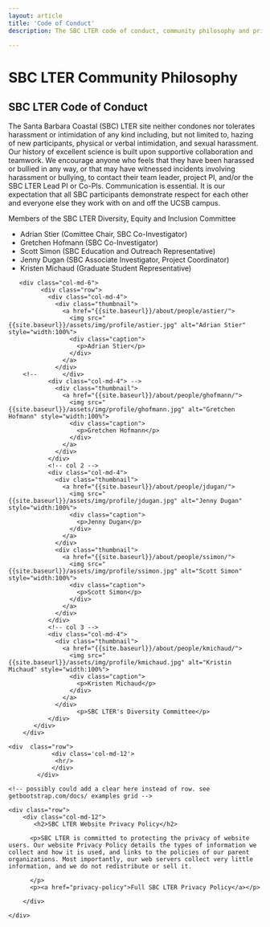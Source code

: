 ```yaml
---
layout: article
title: 'Code of Conduct'
description: The SBC LTER code of conduct, community philosophy and privacy policies described.

---
```


<h1>SBC LTER Community Philosophy</h1>
	
<!-- how to col: individual articles can vary the col widths; for full-width total should = 12. 
	col-md scales up (med to large desktops), and automatically stacks on phones and tablets (within the row). -->


<div id="main-container">
	<div class="row">
	   	<div class="col-md-6">
		   <h2>SBC LTER Code of Conduct</h2>
		   <p class="lead">The Santa Barbara Coastal (SBC) LTER site neither condones nor tolerates harassment or intimidation of any kind including, but not limited to, hazing of new participants, physical or verbal intimidation, and sexual harassment. Our history of excellent science is built upon supportive collaboration and teamwork. We encourage anyone who feels that they have been harassed or bullied in any way, or that may have witnessed incidents involving harassment or bullying, to contact their team leader, project PI, and/or the SBC LTER Lead PI or Co-PIs. Communication is essential. It is our expectation that all SBC participants demonstrate respect for each other and everyone else they work with on and off the UCSB campus. 
		   </p>		   
           <p>Members of the SBC LTER Diversity, Equity and Inclusion Committee </p>
            <ul>
                <li>Adrian Stier (Comittee Chair, SBC Co-Investigator)</li>
                <li>Gretchen Hofmann (SBC Co-Investigator)</li>
                <li>Scott Simon (SBC Education and Outreach Representative)</li>
                <li>Jenny Dugan (SBC Associate Investigator, Project Coordinator)</li>
                <li>Kristen Michaud (Graduate Student Representative)</li>
            </ul>
        </div>

       <div class="col-md-6">
			 <div class="row">
			   <div class="col-md-4">
			     <div class="thumbnail">
			       <a href="{{site.baseurl}}/about/people/astier/">
			         <img src="{{site.baseurl}}/assets/img/profile/astier.jpg" alt="Adrian Stier" style="width:100%">
			         <div class="caption">
			           <p>Adrian Stier</p>
			         </div>
			       </a>
			     </div>
		<!-- 	   </div>
			   <div class="col-md-4"> -->
			     <div class="thumbnail">
			       <a href="{{site.baseurl}}/about/people/ghofmann/">
			         <img src="{{site.baseurl}}/assets/img/profile/ghofmann.jpg" alt="Gretchen Hofmann" style="width:100%">
			         <div class="caption">
			           <p>Gretchen Hofmann</p>
			         </div>
			       </a>
			     </div>
			   </div>
			   <!-- col 2 -->
			   <div class="col-md-4">
			     <div class="thumbnail">
			       <a href="{{site.baseurl}}/about/people/jdugan/">
			         <img src="{{site.baseurl}}/assets/img/profile/jdugan.jpg" alt="Jenny Dugan" style="width:100%">
			         <div class="caption">
			           <p>Jenny Dugan</p>
			         </div>
			       </a>
			     </div>
			     <div class="thumbnail">
			       <a href="{{site.baseurl}}/about/people/ssimon/">
			         <img src="{{site.baseurl}}/assets/img/profile/ssimon.jpg" alt="Scott Simon" style="width:100%">
			         <div class="caption">
			           <p>Scott Simon</p>
			         </div>
			       </a>
			     </div>
			   </div>
			   <!-- col 3 -->
			   <div class="col-md-4">
			     <div class="thumbnail">
			       <a href="{{site.baseurl}}/about/people/kmichaud/">
			         <img src="{{site.baseurl}}/assets/img/profile/kmichaud.jpg" alt="Kristin Michaud" style="width:100%">
			         <div class="caption">
			           <p>Kristen Michaud</p>
			         </div>
			       </a>
			     </div>
			           <p>SBC LTER's Diversity Committee</p>		         
			   </div>
		   </div> 
        </div>

	<div  class="row">
	            <div class='col-md-12'>
	             <hr/>
	            </div>
	        </div>
	
    <!-- possibly could add a clear here instead of row. see getbootstrap.com/docs/ examples grid -->
    
    <div class="row"> 
        <div class="col-md-12">
		   <h2>SBC LTER Website Privacy Policy</h2>
			
          <p>SBC LTER is committed to protecting the privacy of website users. Our website Privacy Policy details the types of information we collect and how it is used, and links to the policies of our parent organizations. Most importantly, our web servers collect very little information, and we do not redistribute or sell it.
			  
          </p>
          <p><a href="privacy-policy">Full SBC LTER Privacy Policy</a></p>
		  
        </div>
<!-- >
       <div class="col-md-8">
       <p>block has an image. </p>
       
         
     </div>
     -->
        
     
     
    </div>
</div>